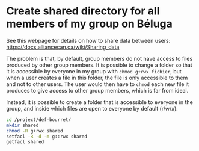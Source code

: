 # Create shared directory for all members of my group on Béluga

See this webpage for details on how to share data between users: https://docs.alliancecan.ca/wiki/Sharing_data

The problem is that, by default, group members do not have access to files produced by other group members. It is possible to change a folder so that it is accessible by everyone in my group with `chmod g+rwx fichier`, but when a user creates a file in this folder, the file is only accessible to them and not to other users. The user would then have to `chmod` each new file it produces to give access to other group members, which is far from ideal.

Instead, it is possible to create a folder that is accessible to everyone in the group, and inside which files are open to everyone by default (r/w/x):
```bash
cd /project/def-bourret/
mkdir shared
chmod -R g+rwx shared
setfacl -R -d -m g::rwx shared
getfacl shared

```

